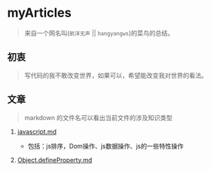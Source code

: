 # myArticles
> 来自一个网名叫(`航洋无声` || `hangyangws`)的菜鸟的总结。

## 初衷
> 写代码的我不敢改变世界，如果可以，希望能改变我对世界的看法。

## 文章
> markdown 的文件名可以看出当前文件的涉及知识类型

1. [javascript.md](https://github.com/hangyangws/myArticles/blob/master/javascript.md)
    - 包括：js排序，Dom操作、js数据操作、js的一些特性操作

1. [Object.defineProperty.md](https://github.com/hangyangws/myArticles/blob/master/Object.defineProperty.md)

